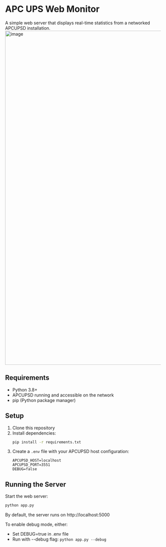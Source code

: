 # APC UPS Web Monitor

A simple web server that displays real-time statistics from a networked APCUPSD installation.
<img width="1920" height="1080" alt="image" src="https://github.com/user-attachments/assets/b2c9feea-16a8-4192-8685-1a7d18bd36fc" />

## Requirements

- Python 3.8+
- APCUPSD running and accessible on the network
- pip (Python package manager)

## Setup

1. Clone this repository
2. Install dependencies:
   ```bash
   pip install -r requirements.txt
   ```
3. Create a `.env` file with your APCUPSD host configuration:
   ```
   APCUPSD_HOST=localhost
   APCUPSD_PORT=3551
   DEBUG=false
   ```

## Running the Server

Start the web server:
```bash
python app.py
```

By default, the server runs on http://localhost:5000

To enable debug mode, either:
- Set DEBUG=true in .env file
- Run with --debug flag: `python app.py --debug` 
